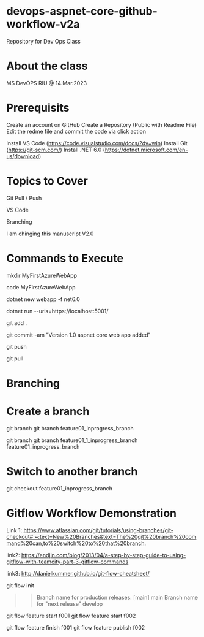 # devops-aspnet-core-github-workflow-v2a
Repository for Dev Ops Class 

# About the class 
MS DevOPS RIU @ 14.Mar.2023

# Prerequisits
Create an account on GItHub
Create a Repository (Public with Readme File)
Edit the redme file and commit the code via click action

Install VS Code   (https://code.visualstudio.com/docs/?dv=win)
Install Git (https://git-scm.com/)
Install .NET 6.0 (https://dotnet.microsoft.com/en-us/download)

# Topics to Cover

Git Pull / Push

VS Code

Branching

I am chinging this manuscript V2.0


# Commands to Execute

mkdir MyFirstAzureWebApp

code MyFirstAzureWebApp

dotnet new webapp -f net6.0

dotnet run --urls=https://localhost:5001/

git add .

git commit -am "Version 1.0 aspnet core web app added"

git push

git pull

# Branching
Create a branch
=====================
git branch <new-branch> 
git branch feature01_inprogress_branch 

git branch <new-branch> <base-branch>
git branch feature01_1_inprogress_branch  feature01_inprogress_branch 

Switch to another branch
======================
git checkout feature01_inprogress_branch


# Gitflow Workflow Demonstration
Link 1: https://www.atlassian.com/git/tutorials/using-branches/git-checkout#:~:text=New%20Branches&text=The%20git%20branch%20command%20can,to%20switch%20to%20that%20branch.

link2: https://endjin.com/blog/2013/04/a-step-by-step-guide-to-using-gitflow-with-teamcity-part-3-gitflow-commands 

link3: http://danielkummer.github.io/git-flow-cheatsheet/

git flow init
>> Branch name for production releases: [main] main
>> Branch name for "next release" develop

git flow feature start f001 
git flow feature start f002


git flow feature finish f001
git flow feature publish f002



